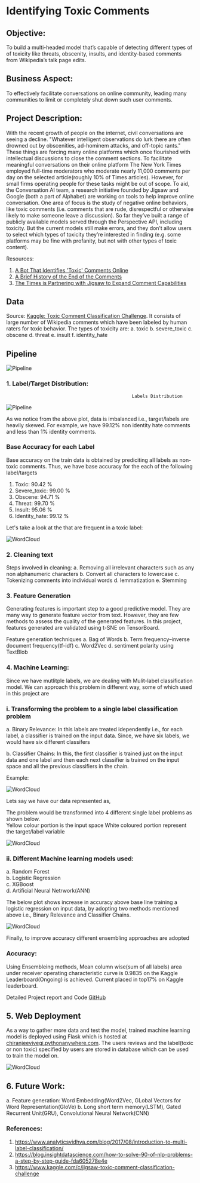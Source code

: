 # Identifying Toxic Comments

## Objective:

To build a multi-headed model that’s capable of detecting different types of of toxicity like threats, obscenity, insults, and identity-based comments from Wikipedia’s talk page edits.

## Business Aspect:

To effectively facilitate conversations on online community, leading many communities to limit or completely shut down such user comments.

## Project Description:

With the recent growth of people on the internet, civil conversations are seeing a decline. "Whatever intelligent observations do lurk there are often drowned out by obscenities, ad-hominem attacks, and off-topic rants."  These things are forcing many online platforms which once flourished with intellectual discussions to close the comment sections. To facilitate meaningful conversations on their online platform The New York Times employed full-time moderators who moderate nearly 11,000 comments per day on the selected article(roughly 10% of Times articles). However, for small firms operating people for these tasks might be out of scope. To aid, the Conversation AI team, a research initiative founded by Jigsaw and Google (both a part of Alphabet) are working on tools to help improve online conversation. One area of focus is the study of negative online behaviors, like toxic comments (i.e. comments that are rude, disrespectful or otherwise likely to make someone leave a discussion). So far they’ve built a range of publicly available models served through the Perspective API, including toxicity. But the current models still make errors, and they don’t allow users to select which types of toxicity they’re interested in finding (e.g. some platforms may be fine with profanity, but not with other types of toxic content).

Resources:
1. [A Bot That Identifies 'Toxic' Comments Online](https://www.theatlantic.com/technology/archive/2017/02/a-bot-that-identifies-toxic-comments-online/517563/)
2. [A Brief History of the End of the Comments](https://www.wired.com/2015/10/brief-history-of-the-demise-of-the-comments-timeline/)
3. [The Times is Partnering with Jigsaw to Expand Comment Capabilities](https://www.nytco.com/the-times-is-partnering-with-jigsaw-to-expand-comment-capabilities/)

## Data

Source: [Kaggle: Toxic Comment Classification Challenge](https://www.kaggle.com/c/jigsaw-toxic-comment-classification-challenge). It consists of large number of Wikipedia comments which have been labeled by human raters for toxic behavior. 
The types of toxicity are:
  a. toxic
  b. severe_toxic
  c. obscene
  d. threat
  e. insult
  f. identity_hate


## Pipeline

![Pipeline](img_gh/Toxic.png)
### 1. Label/Target Distribution:

                                                   Labels Distribution
                                                  
![Pipeline](img_gh/label_distribution.png)

As we notice from the above plot, data is imbalanced i.e., target/labels are heavily skewed. For example, we have 99.12% non identity hate comments and less than 1% identity comments. 

### Base Accuracy for each Label

Base accuracy on the train data is obtained by prediciting all labels as non-toxic comments. Thus, we have base accuracy for the each of the following label/targets

  1. Toxic: 90.42 %
  2. Severe_toxic: 99.00 %
  3. Obscene: 94.71 %
  4. Threat: 99.70 %
  5. Insult: 95.06 %
  6. Identity_hate: 99.12 %

Let's take a look at the that are frequent in a toxic label:

![WordCloud](img_gh/word_cloud.png)



### 2. Cleaning text

Steps involved in cleaning:
  a. Removing all irrelevant characters such as any non alphanumeric characters
  b. Convert all characters to lowercase
  c. Tokenizing comments into individual words
  d. lemmatization
  e. Stemming

### 3. Feature Generation

Generating features is important step to a good predictive model. They are many way to generate feature vector from text. However, they are few methods to assess the quality of the generated features. In this project, features generated are validated using t-SNE on TensorBoard.

Feature generation techniques
  a. Bag of Words
  b. Term frequency–inverse document frequency(tf-idf)
  c. Word2Vec
  d. sentiment polarity using TextBlob
  
### 4. Machine Learning:

Since we have mutlitple labels, we are dealing with Mulit-label classification model. We can approach this problem in different way, some of which used in this project are

### i. Transforming the problem to a single label classification problem

   a. Binary Relevance: In this labels are treated idependently i.e., for each label, a classifier is trained on the input data. Since, we have six labels, we would have six different classifers
  
   b. Classifier Chains: In this, the first classifier is trained just on the input data and one label and then each next classifier is trained on the input space and all the previous classifiers in the chain.
 
 Example:
  
  ![WordCloud](img_gh/chain_1.png)
  
  Lets say we have our data represented as,
  
  The problem would be transformed into 4 different single label problems as shown below.  
    Yellow colour portion is the input space 
    White coloured portion represent the target/label variable
    
  ![WordCloud](img_gh/Chain_2.png)

### ii. Different Machine learning models used:

   a. Random Forest    
   b. Logistic Regression     
   c. XGBoost      
   d. Artificial Neural Netrwork(ANN)     
    
The below plot shows increase in accuracy above base line training a logistic regression on input data, by adopting two methods mentioned above i.e., Binary Relevance and Classifier Chains.

  ![WordCloud](img_gh/binvschain.png)
  
Finally, to improve accuracy different ensembling approaches are adopted
  

### Accuracy: 

Using Ensembleing methods, Mean column wise(sum of all labels) area under receiver operating characteristic curve is 0.9835 on the Kaggle Leaderboard(Ongoing) is achieved. Current placed in top17% on Kaggle leaderboard.

Detailed Project report and Code
[GitHub](https://github.com/cjvegi/Toxic-Comment-Challenge)

## 5. Web Deployment

As a way to gather more data and test the model, trained machine learning model is deployed using Flask which is hosted at [chiranjeevivegi.pythonanywhere.com](http://chiranjeevivegi.pythonanywhere.com/). The users reviews and the label(toxic or non toxic) specified by users are stored in database which can be used to train the model on.

![WordCloud](img_gh/Webdev.png)


## 6. Future Work:
  a. Feature generation: Word Embedding(Word2Vec, GLobal Vectors for Word Representation(GloVe)
  b. Long short term memory(LSTM), Gated Recurrent Unit(GRU), Convolutional Neural Network(CNN)


### References:
1. https://www.analyticsvidhya.com/blog/2017/08/introduction-to-multi-label-classification/
2. https://blog.insightdatascience.com/how-to-solve-90-of-nlp-problems-a-step-by-step-guide-fda605278e4e
3. https://www.kaggle.com/c/jigsaw-toxic-comment-classification-challenge

